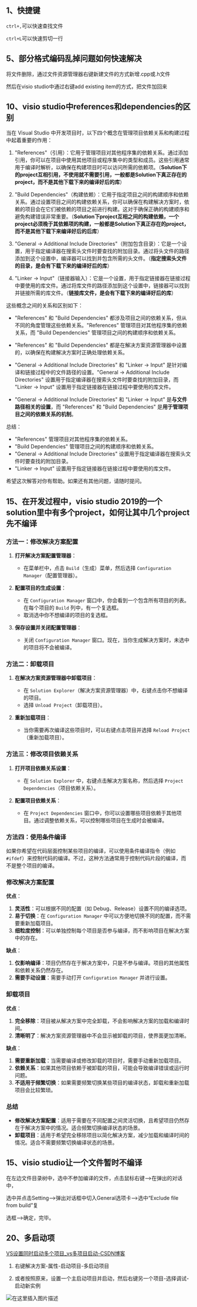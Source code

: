## 1、快捷键

`ctrl+,`可以快速查找文件

`ctrl+L`可以快速剪切一行

## 5、部分格式编码乱掉问题如何快速解决

将文件删除，通过文件资源管理器右键新建文件的方式新增.cpp或.h文件

然后在visio studio中通过右键add existing item的方式，把文件加回来



## 10、visio studio中references和dependencies的区别

当在 Visual Studio 中开发项目时，以下四个概念在管理项目依赖关系和构建过程中起着重要的作用：

1. "References"（引用）：它用于管理项目对其他程序集的依赖关系。通过添加引用，你可以在项目中使用其他项目或程序集中的类型和成员。这些引用通常用于编译时解析，以确保在构建项目时可以访问所需的依赖项。（**Solution下的project互相引用，不使用就不需要引用，一般都是Solution下真正存在的project，而不是其他下载下来的编译好后的库**）

2. "Build Dependencies"（构建依赖）：它用于指定项目之间的构建顺序和依赖关系。通过设置项目之间的构建依赖关系，你可以确保在构建解决方案时，依赖的项目会在它们被依赖的项目之前进行构建。这对于确保正确的构建顺序和避免构建错误非常重要。（**Solution下project互相之间的构建依赖，一个project必须晚于其依赖项的构建，一般都是Solution下真正存在的project，而不是其他下载下来编译好后的后库**）

3. "General -> Additional Include Directories"（附加包含目录）：它是一个设置，用于指定编译器在搜索头文件时要查找的附加目录。通过将头文件的路径添加到这个设置中，编译器可以找到并包含所需的头文件。（**指定搜索头文件的目录，是会有下载下来的编译好后的库**）

4. "Linker -> Input"（链接器输入）：它是一个设置，用于指定链接器在链接过程中要使用的库文件。通过将库文件的路径添加到这个设置中，链接器可以找到并链接所需的库文件。（**链接库文件，是会有下载下来的编译好后的库**）

这些概念之间的关系和区别如下：

- "References" 和 "Build Dependencies" 都涉及项目之间的依赖关系，但从不同的角度管理这些依赖关系。"References" 管理项目对其他程序集的依赖关系，而 "Build Dependencies" 管理项目之间的构建顺序和依赖关系。

- "References" 和 "Build Dependencies" 都是在解决方案资源管理器中设置的，以确保在构建解决方案时正确处理依赖关系。

- "General -> Additional Include Directories" 和 "Linker -> Input" 是针对编译和链接过程中的文件路径的设置。"General -> Additional Include Directories" 设置用于指定编译器在搜索头文件时要查找的附加目录，而 "Linker -> Input" 设置用于指定链接器在链接过程中要使用的库文件。

- "General -> Additional Include Directories" 和 "Linker -> Input" 是**与文件路径相关的设置**，而 "References" 和 "Build Dependencies" 是**用于管理项目之间的依赖关系的机制**。

总结：
- "References" 管理项目对其他程序集的依赖关系。
- "Build Dependencies" 管理项目之间的构建顺序和依赖关系。
- "General -> Additional Include Directories" 设置用于指定编译器在搜索头文件时要查找的附加目录。
- "Linker -> Input" 设置用于指定链接器在链接过程中要使用的库文件。

希望这次解答对你有帮助。如果还有其他问题，请随时提问。







## 15、在开发过程中，visio studio 2019的一个solution里中有多个project，如何让其中几个project先不编译

### 方法一：修改解决方案配置

1. **打开解决方案配置管理器**：
   - 在菜单栏中，点击 `Build`（生成）菜单，然后选择 `Configuration Manager`（配置管理器）。

2. **配置项目的生成设置**：
   - 在 `Configuration Manager` 窗口中，你会看到一个包含所有项目的列表。在每个项目的 `Build` 列中，有一个复选框。
   - 取消选中你不想编译的项目的复选框。

3. **保存设置并关闭配置管理器**：
   - 关闭 `Configuration Manager` 窗口。现在，当你生成解决方案时，未选中的项目将不会被编译。

### 方法二：卸载项目

1. **在解决方案资源管理器中卸载项目**：
   - 在 `Solution Explorer`（解决方案资源管理器）中，右键点击你不想编译的项目。
   - 选择 `Unload Project`（卸载项目）。

2. **重新加载项目**：
   - 当你需要再次编译这些项目时，可以右键点击项目并选择 `Reload Project`（重新加载项目）。

### 方法三：修改项目依赖关系

1. **打开项目依赖关系设置**：
   - 在 `Solution Explorer` 中，右键点击解决方案名称，然后选择 `Project Dependencies`（项目依赖关系）。

2. **配置项目依赖关系**：
   - 在 `Project Dependencies` 窗口中，你可以设置哪些项目依赖于其他项目。通过调整依赖关系，可以控制哪些项目在生成时会被编译。

### 方法四：使用条件编译

如果你希望在代码层面控制某些项目的编译，可以使用条件编译指令（例如 `#ifdef`）来控制代码的编译。不过，这种方法通常用于控制代码片段的编译，而不是整个项目的编译。

### 修改解决方案配置

**优点**：

1. **灵活性**：可以根据不同的配置（如 Debug、Release）设置不同的编译选项。
2. **易于切换**：在 `Configuration Manager` 中可以方便地切换不同的配置，而不需要重新加载项目。
3. **细粒度控制**：可以单独控制每个项目是否参与编译，而不影响项目在解决方案中的存在。

**缺点**：

1. **仅影响编译**：项目仍然存在于解决方案中，只是不参与编译。项目的其他属性和依赖关系仍然存在。
2. **需要手动设置**：需要手动打开 `Configuration Manager` 并进行设置。

### 卸载项目

**优点**：

1. **完全移除**：项目被从解决方案中完全卸载，不会影响解决方案的加载和编译时间。
2. **清晰明了**：解决方案资源管理器中不会显示被卸载的项目，使界面更加清晰。

**缺点**：

1. **需要重新加载**：当需要编译或修改卸载的项目时，需要手动重新加载项目。
2. **依赖关系**：如果其他项目依赖于被卸载的项目，可能会导致编译错误或运行时问题。
3. **不适用于频繁切换**：如果需要频繁切换某些项目的编译状态，卸载和重新加载项目会比较繁琐。

### 总结

- **修改解决方案配置**：适用于需要在不同配置之间灵活切换，且希望项目仍然存在于解决方案中的情况。适合频繁切换编译状态的场景。
- **卸载项目**：适用于希望完全移除项目以简化解决方案，减少加载和编译时间的情况。适合不需要频繁切换编译状态的场景。

## 15、visio studio让一个文件暂时不编译

在左边文件目录树中，选中不参加编译的文件，点击鼠标右键-->在弹出的对话中，

选中并点击Setting-->弹出对话框中切入General选项卡-->选中“Exclude file from build”复

选框-->确定，完毕。

## 20、多启动项

[VS设置同时启动多个项目_vs多项目启动-CSDN博客](https://blog.csdn.net/y5492853/article/details/60331567)

1. 右键解决方案-属性-启动项目-多启动项目

2. 或者按照原来，设置一个主启动项目并启动，然后右键另一个项目-选择调试-启动新实例

![在这里插入图片描述](resource/img/7cebec789dbcc99eea7090172272b0c9.png)